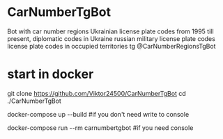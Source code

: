# CarNumberTgBot
Bot with car number regions
Ukrainian license plate codes  from 1995 till present, diplomatic codes in Ukraine
russian military license plate codes
license plate codes in occupied territories
tg @CarNumberRegionsTgBot

# start in docker
git clone https://github.com/Viktor24500/CarNumberTgBot
cd ./CarNumberTgBot

docker-compose up --build #if you don't need write to console

docker-compose run --rm carnumbertgbot #if you need console
